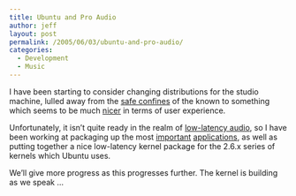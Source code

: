 ```yaml
---
title: Ubuntu and Pro Audio
author: jeff
layout: post
permalink: /2005/06/03/ubuntu-and-pro-audio/
categories:
  - Development
  - Music
---
```


I have been starting to consider changing distributions for the studio machine, lulled away from the [safe confines][1] of the known to something which seems to be much [nicer][2] in terms of user experience.

 [1]: http://www.demudi.org/
 [2]: http://www.ubuntulinux.org/

Unfortunately, it isn’t quite ready in the realm of [low-latency audio][3], so I have been working at packaging up the most [important][4] [applications][5], as well as putting together a nice low-latency kernel package for the 2.6.x series of kernels which Ubuntu uses.

 [3]: http://ubuntuforums.org/archive/index.php/t-3720.html
 [4]: http://www.ardour.org/
 [5]: http://www.hydrogen-music.org/

We’ll give more progress as this progresses further. The kernel is building as we speak …
